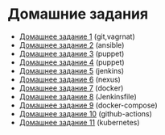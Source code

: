 # Домашние задания

- [Домашнее задание 1](02-tools/README.md#домашнее-задание-1) (git,vagrnat)
- [Домашнее задание 2](03-4-ansible/README.md#домашнее-задание-2) (ansible)
- [Домашнее задание 3](05-puppet/README.md#домашнее-задание-3) (puppet)
- [Домашнее задание 4](06-puppet/README.md#домашнее-задание-4) (puppet)
- [Домашнее задание 5](07-jenkins/README.md#домашнее-задание-5) (jenkins)
- [Домашнее задание 6](08-nexus/README.md#домашнее-задание-6) (nexus)
- [Домашнее задание 7](09-docker/README.md#домашнее-задание-7) (docker)
- [Домашнее задание 8](11-pipeline/README.md#домашнее-задание-8) (Jenkinsfile)
- [Домашнее задание 9](12-docker-compose/README.md#домашнее-задание-9) (docker-compose)
- [Домашнее задание 10](13-github-actions/README.md#домашнее-задание-10) (github-actions)
- [Домашнее задание 11](14-kubernetes/README.md#домашнее-задание-11) (kubernetes)